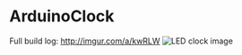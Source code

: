 # ArduinoClock

Full build log: http://imgur.com/a/kwRLW
![LED clock image](http://imgur.com/rTFmbUt.jpg)
